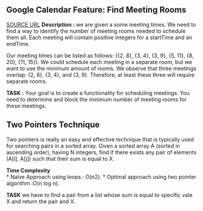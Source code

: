 ## Google Calendar Feature: Find Meeting Rooms

[SOURCE URL](https://www.educative.io/blog/crack-coding-interview-real-world-problems#netflix)
**Description :** we are given a some meeting times. We need to find a way to identify the number of meeting rooms needed to schedule them all. Each meeting will contain positive integers for a startTime and an endTime.

Our meeting times can be listed as follows: {{2, 8}, {3, 4}, {3, 9}, {5, 11}, {8, 20}, {11, 15}}. We could schedule each meeting in a separate room, but we want to use the minimum amount of rooms. We observe that three meetings overlap: {2, 8}, {3, 4}, and {3, 9}. Therefore, at least these three will require separate rooms.

**TASK :** Your goal is to create a functionality for scheduling meetings. You need to determine and block the minimum number of meeting rooms for these meetings.

## Two Pointers Technique
 Two pointers is really an easy and effective technique that is typically used for searching pairs in a sorted array.
Given a sorted array A (sorted in ascending order), having N integers, find if there exists any pair of elements (A[i], A[j]) such that their sum is equal to X.

**Time Complexity**  
    * Naïve Approach using loops :  O(n2). 
    * Optimal approach using two pointer algorithm :O(n log n).  

**TASK** we have to find a pair from a list  whose sum is equal to specific vale X and return the pair and X.


